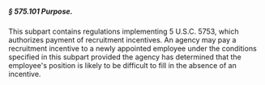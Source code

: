 ##### § 575.101 Purpose. #####

This subpart contains regulations implementing 5 U.S.C. 5753, which authorizes payment of recruitment incentives. An agency may pay a recruitment incentive to a newly appointed employee under the conditions specified in this subpart provided the agency has determined that the employee's position is likely to be difficult to fill in the absence of an incentive.